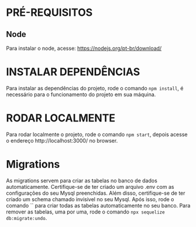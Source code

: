# PRÉ-REQUISITOS

## Node
Para instalar o node, acesse: https://nodejs.org/pt-br/download/


# INSTALAR DEPENDÊNCIAS
Para instalar as dependências do projeto, rode o comando `npm install`, é necessário para o funcionamento do projeto em sua máquina.


# RODAR LOCALMENTE
Para rodar localmente o projeto, rode o comando `npm start`, depois acesse o endereço http://localhost:3000/ no browser.

# Migrations
As migrations servem para criar as tabelas no banco de dados automaticamente.
Certifique-se de ter criado um arquivo .env com as configurações do seu Mysql preenchidas.
Além disso, certifique-se de ter criado um schema chamado invisivel no seu Mysql.
Após isso, rode o comando `` para criar todas as tabelas automaticamente no seu banco.
Para remover as tabelas, uma por uma, rode o comando `npx sequelize db:migrate:undo`.
